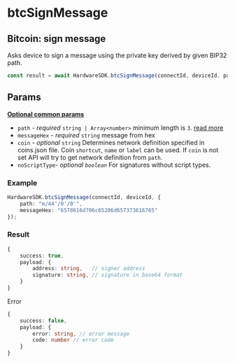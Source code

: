# btcSignMessage

## Bitcoin: sign message

Asks device to sign a message using the private key derived by given BIP32 path.

```typescript
const result = await HardwareSDK.btcSignMessage(connectId, deviceId, params);
```

## Params

[**Optional common params**](../common-params.md)

* `path` - _required_ `string | Array<number>` minimum length is `3`. [read more](../path.md)
* `messageHex` - _required_ `string` message from hex
* `coin` - _optional_ `string` Determines network definition specified in coins.json file. Coin `shortcut`, `name` or `label` can be used. If `coin` is not set API will try to get network definition from `path`.
* `noScriptType`- _optional `boolean`_ For signatures without script types.

### Example

```typescript
HardwareSDK.btcSignMessage(connectId, deviceId, {
    path: "m/44'/0'/0'",
    messageHex: "6578616d706c65206d657373616765"
});
```

### Result

```typescript
{
    success: true,
    payload: {
        address: string,   // signer address
        signature: string, // signature in base64 format
    }
}
```

Error

```typescript
{
    success: false,
    payload: {
        error: string, // error message
        code: number // error code
    }
}
```
